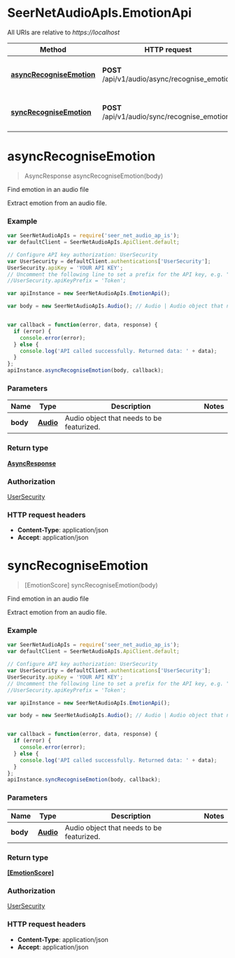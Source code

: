 # SeerNetAudioApIs.EmotionApi

All URIs are relative to *https://localhost*

Method | HTTP request | Description
------------- | ------------- | -------------
[**asyncRecogniseEmotion**](EmotionApi.md#asyncRecogniseEmotion) | **POST** /api/v1/audio/async/recognise_emotion | Find emotion in an audio file
[**syncRecogniseEmotion**](EmotionApi.md#syncRecogniseEmotion) | **POST** /api/v1/audio/sync/recognise_emotion | Find emotion in an audio file


<a name="asyncRecogniseEmotion"></a>
# **asyncRecogniseEmotion**
> AsyncResponse asyncRecogniseEmotion(body)

Find emotion in an audio file

Extract emotion from an audio file.

### Example
```javascript
var SeerNetAudioApIs = require('seer_net_audio_ap_is');
var defaultClient = SeerNetAudioApIs.ApiClient.default;

// Configure API key authorization: UserSecurity
var UserSecurity = defaultClient.authentications['UserSecurity'];
UserSecurity.apiKey = 'YOUR API KEY';
// Uncomment the following line to set a prefix for the API key, e.g. "Token" (defaults to null)
//UserSecurity.apiKeyPrefix = 'Token';

var apiInstance = new SeerNetAudioApIs.EmotionApi();

var body = new SeerNetAudioApIs.Audio(); // Audio | Audio object that needs to be featurized.


var callback = function(error, data, response) {
  if (error) {
    console.error(error);
  } else {
    console.log('API called successfully. Returned data: ' + data);
  }
};
apiInstance.asyncRecogniseEmotion(body, callback);
```

### Parameters

Name | Type | Description  | Notes
------------- | ------------- | ------------- | -------------
 **body** | [**Audio**](Audio.md)| Audio object that needs to be featurized. | 

### Return type

[**AsyncResponse**](AsyncResponse.md)

### Authorization

[UserSecurity](../README.md#UserSecurity)

### HTTP request headers

 - **Content-Type**: application/json
 - **Accept**: application/json

<a name="syncRecogniseEmotion"></a>
# **syncRecogniseEmotion**
> [EmotionScore] syncRecogniseEmotion(body)

Find emotion in an audio file

Extract emotion from an audio file.

### Example
```javascript
var SeerNetAudioApIs = require('seer_net_audio_ap_is');
var defaultClient = SeerNetAudioApIs.ApiClient.default;

// Configure API key authorization: UserSecurity
var UserSecurity = defaultClient.authentications['UserSecurity'];
UserSecurity.apiKey = 'YOUR API KEY';
// Uncomment the following line to set a prefix for the API key, e.g. "Token" (defaults to null)
//UserSecurity.apiKeyPrefix = 'Token';

var apiInstance = new SeerNetAudioApIs.EmotionApi();

var body = new SeerNetAudioApIs.Audio(); // Audio | Audio object that needs to be featurized.


var callback = function(error, data, response) {
  if (error) {
    console.error(error);
  } else {
    console.log('API called successfully. Returned data: ' + data);
  }
};
apiInstance.syncRecogniseEmotion(body, callback);
```

### Parameters

Name | Type | Description  | Notes
------------- | ------------- | ------------- | -------------
 **body** | [**Audio**](Audio.md)| Audio object that needs to be featurized. | 

### Return type

[**[EmotionScore]**](EmotionScore.md)

### Authorization

[UserSecurity](../README.md#UserSecurity)

### HTTP request headers

 - **Content-Type**: application/json
 - **Accept**: application/json

